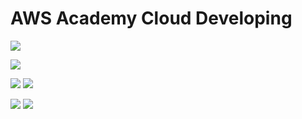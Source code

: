 # AWS Academy Cloud Developing

[![](https://raw.githubusercontent.com/josecastillolema/fiap/master/img/shift-aws-developing.png)](https://www.fiap.com.br/shift/curso/tecnologia/aws-academy-cloud-developing)

[![](https://raw.githubusercontent.com/josecastillolema/fiap/master/img/shift-aws-developing2.png)](https://www.fiap.com.br/shift/curso/tecnologia/aws-academy-cloud-developing)

[![](https://raw.githubusercontent.com/josecastillolema/fiap/master/img/shift-aws-developing3.jpg)](https://www.fiap.com.br/shift/curso/tecnologia/aws-academy-cloud-developing)
[![](https://raw.githubusercontent.com/josecastillolema/fiap/master/img/shift-aws-developing3_2.jpg)](https://www.fiap.com.br/shift/curso/tecnologia/aws-academy-cloud-developing)

[![](https://raw.githubusercontent.com/josecastillolema/fiap/master/img/shift-aws-developing4.jpg)](https://www.fiap.com.br/shift/curso/tecnologia/aws-academy-cloud-developing)
[![](https://raw.githubusercontent.com/josecastillolema/fiap/master/img/shift-aws-developing4_2.jpg)](https://www.fiap.com.br/shift/curso/tecnologia/aws-academy-cloud-developing)
